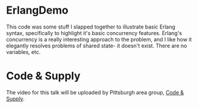 # ErlangDemo

This code was some stuff I slapped together to illustrate basic Erlang syntax, specifically to highlight it's basic concurrency features. Erlang's concurrency is a really interesting approach to the problem, and I like how it elegantly resolves problems of shared state- it doesn't exist. There are no variables, etc.

# Code & Supply
The video for this talk will be uploaded by Pittsburgh area group, [Code & Supply](http://codeandsupply.co).